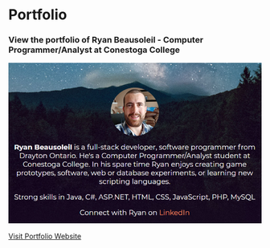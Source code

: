 # Portfolio
### View the portfolio of Ryan Beausoleil - Computer Programmer/Analyst at Conestoga College
![Ryan Beausoleil Portfolio](images/readme-graphic.png)

[Visit Portfolio Website](https://ryanbeausoleil.github.io/portfolio/)
